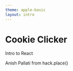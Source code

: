 ```yaml
---
theme: apple-basic
layout: intro
---
```


# Cookie Clicker

Intro to React

<div class="absolute bottom-10">
  <span class="font-700">
    Anish Pallati from hack.place()
  </span>
</div>
